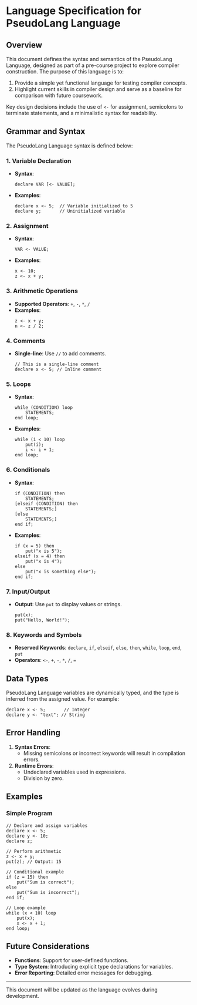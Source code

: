 # Language Specification for PseudoLang Language

## Overview

This document defines the syntax and semantics of the PseudoLang Language, designed as part of a pre-course project to explore compiler construction. The purpose of this language is to:

1. Provide a simple yet functional language for testing compiler concepts.
2. Highlight current skills in compiler design and serve as a baseline for comparison with future coursework.

Key design decisions include the use of `<-` for assignment, semicolons to terminate statements, and a minimalistic syntax for readability.

## Grammar and Syntax

The PseudoLang Language syntax is defined below:

### 1. **Variable Declaration**

- **Syntax**:
  ```
  declare VAR [<- VALUE];
  ```
- **Examples**:
  ```
  declare x <- 5;  // Variable initialized to 5
  declare y;       // Uninitialized variable
  ```

### 2. **Assignment**

- **Syntax**:
  ```
  VAR <- VALUE;
  ```
- **Examples**:
  ```
  x <- 10;
  z <- x + y;
  ```

### 3. **Arithmetic Operations**

- **Supported Operators**: `+`, `-`, `*`, `/`
- **Examples**:
  ```
  z <- x + y;
  n <- z / 2;
  ```

### 4. **Comments**

- **Single-line**: Use `//` to add comments.
  ```PseudoLang
  // This is a single-line comment
  declare x <- 5; // Inline comment
  ```

### 5. **Loops**

- **Syntax**:
  ```PseudoLang
  while (CONDITION) loop
      STATEMENTS;
  end loop;
  ```
- **Examples**:
  ```PseudoLang
  while (i < 10) loop
      put(i);
      i <- i + 1;
  end loop;
  ```

### 6. **Conditionals**

- **Syntax**:
  ```PseudoLang
  if (CONDITION) then
      STATEMENTS;
  [elseif (CONDITION) then
      STATEMENTS;]
  [else
      STATEMENTS;]
  end if;
  ```
- **Examples**:
  ```PseudoLang
  if (x = 5) then
      put("x is 5");
  elseif (x = 4) then
      put("x is 4");
  else
      put("x is something else");
  end if;
  ```

### 7. **Input/Output**

- **Output**: Use `put` to display values or strings.
  ```PseudoLang
  put(x);
  put("Hello, World!");
  ```

### 8. **Keywords and Symbols**

- **Reserved Keywords**: `declare`, `if`, `elseif`, `else`, `then`, `while`, `loop`, `end`, `put`
- **Operators**: `<-`, `+`, `-`, `*`, `/`, `=`

## Data Types

PseudoLang Language variables are dynamically typed, and the type is inferred from the assigned value. For example:

```PseudoLang
declare x <- 5;       // Integer
declare y <- "text"; // String
```

## Error Handling

1. **Syntax Errors**:
   - Missing semicolons or incorrect keywords will result in compilation errors.
2. **Runtime Errors**:
   - Undeclared variables used in expressions.
   - Division by zero.

## Examples

### Simple Program

```PseudoLang
// Declare and assign variables
declare x <- 5;
declare y <- 10;
declare z;

// Perform arithmetic
z <- x + y;
put(z); // Output: 15

// Conditional example
if (z = 15) then
    put("Sum is correct");
else
    put("Sum is incorrect");
end if;

// Loop example
while (x < 10) loop
    put(x);
    x <- x + 1;
end loop;
```

## Future Considerations

- **Functions**: Support for user-defined functions.
- **Type System**: Introducing explicit type declarations for variables.
- **Error Reporting**: Detailed error messages for debugging.

---

This document will be updated as the language evolves during development.


